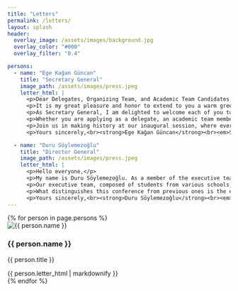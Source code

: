 ```yaml
---
title: "Letters"
permalink: /letters/
layout: splash
header:
  overlay_image: /assets/images/background.jpg
  overlay_color: "#000"
  overlay_filter: "0.4"

persons:
  - name: "Ege Kağan Güncan"
    title: "Secretary General"
    image_path: /assets/images/press.jpeg
    letter_html: |
      <p>Dear Delegates, Organizing Team, and Academic Team Candidates,</p>
      <p>It is my great pleasure and honor to extend to you a warm greeting to the First Annual Session of the Çağlı Model United Nations.</p>
      <p>As Secretary General, I am delighted to welcome each of you to what promises to be an inspiring and enriching experience...</p>
      <p>Whether you are applying as a delegate, an academic team member, or part of the organization, your role will be instrumental in shaping the success and spirit of CMUN. I look forward to witnessing your passion, ideas, and leadership as we come together to tackle global challenges through dialogue and diplomacy.</p>
      <p>Join us in making history at our inaugural session, where every voice matters and every perspective counts.</p>
      <p>Yours sincerely,<br><strong>Ege Kağan Güncan</strong><br><em>Secretary General</em></p>

  - name: "Duru Söylemezoğlu"
    title: "Director General"
    image_path: /assets/images/press.jpeg
    letter_html: |
      <p>Hello everyone,</p>
      <p>My name is Duru Söylemezoğlu. As a member of the executive team of the First Official Session of Çağlı Model United Nations, I would like to express how pleased I am to welcome you all in advance. I hope to see everyone at this conference, which will take shape with your valuable participation and support.</p>
      <p>Our executive team, composed of students from various schools, shares a common goal: to organize a conference in Çağlı and to make it accessible to a wide student audience.</p>
      <p>What distinguishes this conference from previous ones is the effort and care put into every step of the preparation process. With a strong sense of responsibility and a well-structured task distribution, our main goal is to ensure that participants feel satisfied and happy in every aspect of the event.</p>
      <p>Yours sincerely,<br><strong>Duru Söylemezoğlu</strong><br><em>Director General</em></p>
---
```


<div class="letter-container">
  {% for person in page.persons %}
    <div class="letter-column">
      <div class="letter-header">
        <img src="{{ person.image_path }}" alt="{{ person.name }}" class="profile-image">
        <div class="person-details">
          <h3 class="person-name">{{ person.name }}</h3>
          <p class="person-title">{{ person.title }}</p>
        </div>
      </div>
      <div class="letter-body">
        {{ person.letter_html | markdownify }}
      </div>
    </div>
  {% endfor %}
</div>
